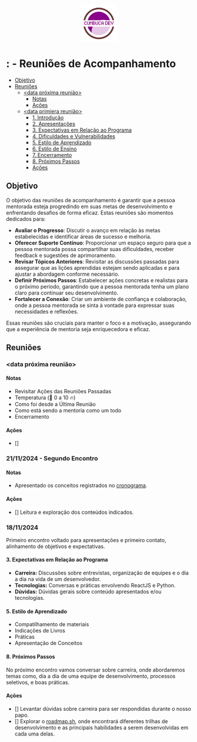 <!-- markdownlint-disable MD024 -->

<div align="center">
  <picture>
    <source
      media="(prefers-color-scheme: dark)"
      srcset="https://github.com/cumbucadev/design/raw/main/images/logo-dark-transparent.png"
    >
    <img
      alt="Logo do Cumbuca Dev"
      src="https://github.com/cumbucadev/design/raw/main/images/logo-light-transparent.png"
      width="20%"
    >
  </picture>
</div>

# <nome pessoa mentorada> : <nome pessoa mentora> - Reuniões de Acompanhamento

- [Objetivo](#objetivo)
- [Reuniões](#reuniões)
  - [<data próxima reunião>](#)
    - [Notas](#notas)
    - [Ações](#ações)
  - [<data primiera reunião>](#-1)
    - [1. Introdução](#1-introdução)
    - [2. Apresentações](#2-apresentações)
    - [3. Expectativas em Relação ao Programa](#3-expectativas-em-relação-ao-programa)
    - [4. Dificuldades e Vulnerabilidades](#4-dificuldades-e-vulnerabilidades)
    - [5. Estilo de Aprendizado](#5-estilo-de-aprendizado)
    - [6. Estilo de Ensino](#6-estilo-de-ensino)
    - [7. Encerramento](#7-encerramento)
    - [8. Próximos Passos](#8-próximos-passos)
    - [Ações](#ações-1)

## Objetivo

O objetivo das reuniões de acompanhamento é garantir que a pessoa mentorada esteja progredindo em
suas metas de desenvolvimento e enfrentando desafios de forma eficaz. Estas reuniões são momentos
dedicados para:

- **Avaliar o Progresso**: Discutir o avanço em relação às metas estabelecidas e identificar áreas
  de sucesso e melhoria.
- **Oferecer Suporte Contínuo**: Proporcionar um espaço seguro para que a pessoa mentorada possa
  compartilhar suas dificuldades, receber feedback e sugestões de aprimoramento.
- **Revisar Tópicos Anteriores**: Revisitar as discussões passadas para assegurar que as lições
  aprendidas estejam sendo aplicadas e para ajustar a abordagem conforme necessário.
- **Definir Próximos Passos**: Estabelecer ações concretas e realistas para o próximo período,
  garantindo que a pessoa mentorada tenha um plano claro para continuar seu desenvolvimento.
- **Fortalecer a Conexão**: Criar um ambiente de confiança e colaboração, onde a pessoa mentorada se
  sinta à vontade para expressar suas necessidades e reflexões.

Essas reuniões são cruciais para manter o foco e a motivação, assegurando que a experiência de
mentoria seja enriquecedora e eficaz.

## Reuniões

### <data próxima reunião>

<!-- Inserir informações relevantes -->

#### Notas

- Revisitar Ações das Reuniões Passadas
- Temperatura (🧊 0 a 10 🔥)
- Como foi desde a Última Reunião
- Como está sendo a mentoria como um todo
- Encerramento

#### Ações

<!-- Utilize esta seção para listar as tarefas acordadas durante a reunião. Acompanhe o status de
cada ação e marque como concluída assim que for finalizada. -->

- [] <!-- @<pessoa> realizar <tarefa X> -->

### 21/11/2024 - Segundo Encontro

#### Notas

- Apresentado os conceitos registrados no [cronograma](cronograma_semana_2_a_5.md).

#### Ações

- [] Leitura e exploração dos conteúdos indicados.

### 18/11/2024

Primeiro encontro voltado para apresentações e primeiro contato, alinhamento de objetivos e expectativas.

#### 3. Expectativas em Relação ao Programa

- **Carreira:** Discussões sobre entrevistas, organização de equipes e o dia a dia na vida de um desenvolvedor.
- **Tecnologias:** Conversas e práticas envolvendo ReactJS e Python.
- **Dúvidas:** Dúvidas gerais sobre conteúdo apresentados e/ou tecnologias.

#### 5. Estilo de Aprendizado

- Compatilhamento de materiais
- Indicações de Livros
- Práticas
- Apresentação de Conceitos

#### 8. Próximos Passos

No próximo encontro vamos conversar sobre carreira, onde abordaremos temas como, dia a dia de uma equipe de desenvolvimento, processos seletivos, e boas práticas.

#### Ações

- [] Levantar dúvidas sobre carreira para ser respondidas durante o nosso papo.
- [] Explorar o [roadmap.sh](https://roadmap.sh/roadmaps), onde encontrará diferentes trilhas de desenvolvimento e as principais habilidades a serem desenvolvidas em cada uma delas.
